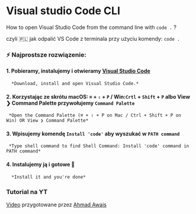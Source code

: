 # Visual studio Code CLI
How to open Visual Studio Code from the command line with `code .` ?

czyli 🇵🇱 jak odpalić VS Code z terminala przy użyciu komendy: `code .`

### ⚡️ Najprostsze rozwiązenie:

#### 1. Pobieramy, instalujemy i otwieramy [Visual Studio Code](https:/Wide/code.visualstudio.com)<br/>
      *Download, install and open Visual Studio Code.*
  
#### 2. Korzystając ze skrótu **macOS**: `⌘` + `⇧` + `P` / **Win:**`Crtl` + `Shift` + `P` albo View ❯ Command Palette przywołujemy `Command Palette`<br/>
     *Open the Command Palette (⌘ + ⇧ + P on Mac / Ctrl + Shift + P on Win) OR View ❯ Command Palette*
  
#### 3. Wpisujemy komendę `Install 'code'` aby wyszukać w `PATH command`<br/>
     *Type shell command to find Shell Command: Install 'code' command in PATH command*
  
#### 4. Instalujemy ją i gotowe 🌟 <br/>
      *Install it and you're done*


### Tutorial na YT
[Video](https://www.youtube.com/watch?v=uKCiAA4AJcI) przygotowane przez [Ahmad Awais](https://github.com/ahmadawais)
